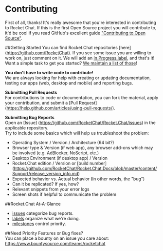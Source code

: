 # Contributing
First of all, thanks! It's really awesome that you're interested in contributing to Rocket Chat. If this is the first Open Source project you will contribute to, it'd be cool if you read GitHub's excellent guide ["Contributing to Open Source"](https://guides.github.com/activities/contributing-to-open-source/).  

##Getting Started 
You can find Rocket.Chat repositories [here] (https://github.com/RocketChat). If you see some issue you are willing to work on, just comment on it. We will add an [In Progress label](https://github.com/RocketChat/Rocket.Chat/labels/stat%3A%20in%20progress), and that's it! Want a simple task to get you started? [We maintain a list of those](https://github.com/RocketChat/Rocket.Chat/labels/contrib%3A%20easy)!

**You don't have to write code to contribute!**  
We are always looking for help with creating or updating documentation, testing our apps (web, desktop and mobile) and reporting bugs. 

**Submitting Pull Requests**  
For contributions to code or documentation, you can fork the material, apply your contribution, and submit a [Pull Request] (https://help.github.com/articles/using-pull-requests/).

**Submitting Bug Reports**  
Open an [Issue] (https://github.com/RocketChat/Rocket.Chat/issues) in the applicable repository.  
Try to include some basics which will help us troubleshoot the problem:

* Operating System / Version / Architecture (64 bit?)
* Browser type & Version (if web app), any browser add-ons which may be involved (e.g. AdBlocker, NoScript, etc.)
* Desktop Environment (if desktop app) / Version    
* Rocket.Chat edition / Version or [build number] (https://github.com/RocketChat/Rocket.Chat.Docs/blob/master/content/Support/release_version_info.md)
* Expected behavior vs. Actual behavior (In other words, the "bug")
* Can it be replicated? If yes, how?
* Relevant snippets from your error logs
* Screen shots if helpful to communicate the problem

##Rocket.Chat At-A-Glance
* [issues](https://github.com/RocketChat/Rocket.Chat/issues) categorize bug reports. 
* [labels](https://github.com/RocketChat/Rocket.Chat/labels) organize what we're doing. 
* [milestones](https://github.com/RocketChat/Rocket.Chat/milestones) control priority.

##Need Priority Features or Bug fixes?   
You can place a bounty on an issue you care about: https://www.bountysource.com/teams/rocketchat

